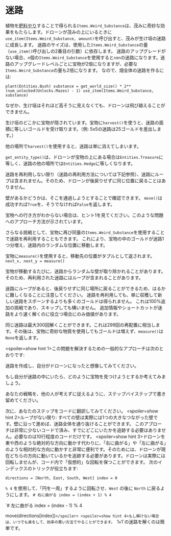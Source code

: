 # 迷路
植物を[肥料やり](docs/unlocks/fertilizer.md)することで得られる`Items.Weird_Substance`は、茂みに奇妙な効果をもたらします。ドローンが茂みの上にいるときに`use_item(Items.Weird_Substance, amount)`を呼び出すと、茂みが生け垣の迷路に成長します。
迷路のサイズは、使用した`Items.Weird_Substance`の量（`use_item()`呼び出しの2番目の引数）に依存します。
迷路のアップグレードがない場合、`n`個の`Items.Weird_Substance`を使用すると`n`x`n`の迷路になります。迷路のアップグレードレベルごとに宝物が2倍になりますが、必要な`Items.Weird_Substance`の量も2倍になります。
なので、畑全体の迷路を作るには:

`plant(Entities.Bush)
substance = get_world_size() * 2**(num_unlocked(Unlocks.Mazes) - 1)
use_item(Items.Weird_Substance, substance)`


なぜか、生け垣はそれほど高そうに見えなくても、ドローンは飛び越えることができません。

生け垣のどこかに宝物が隠されています。宝物に`harvest()`を使うと、迷路の面積に等しいゴールドを受け取ります。（例: 5x5の迷路は25ゴールドを産出します。）

他の場所で`harvest()`を使用すると、迷路は単に消えてしまいます。

`get_entity_type()`は、ドローンが宝物の上にある場合は`Entities.Treasure`に等しく、迷路の他の場所では`Entities.Hedge`に等しくなります。

迷路を再利用しない限り（迷路の再利用方法については下記参照）、迷路にループは含まれません。そのため、ドローンが後戻りせずに同じ位置に戻ることはありません。

壁があるかどうかは、そこを通過しようとすることで確認できます。
`move()`は成功すれば`True`を、そうでなければ`False`を返します。

宝物への行き方がわからない場合は、ヒント1を見てください。このような問題へのアプローチ方法が示されています。


さらなる挑戦として、宝物に再び同量の`Items.Weird_Substance`を使用することで迷路を再利用することもできます。
これにより、宝物の中のゴールドが迷路1つ分増え、迷路内のランダムな位置に移動します。

宝物に`measure()`を使用すると、移動先の位置がタプルとして返されます。
`next_x, next_y = measure()`

宝物が移動するたびに、迷路からランダムな壁が取り除かれることがあります。そのため、再利用された迷路にはループが含まれることがあります。

迷路にループがあると、後戻りせずに同じ場所に戻ることができるため、はるかに難しくなることに注意してください。
迷路を再利用しても、単に収穫して新しい迷路をスポーンするよりも多くのゴールドは得られません。
これは100%追加の挑戦であり、スキップしても構いません。
追加情報やショートカットが迷路をより速く解くのに役立つ場合にのみ価値があります。

同じ迷路は最大300回解くことができます。これは299回の再配置に相当します。その後は、宝物に奇妙な物質を使用してもゴールドは増えず、`measure()`は`None`を返します。

<spoiler=show hint 1>この問題を解決するための一般的なアプローチは次のとおりです:

迷路を作成し、自分がドローンになったと想像してみてください。

もし自分が迷路の中にいたら、どのように宝物を見つけようとするか考えてみましょう。

あなたの戦略を、他の人が考えずに従えるように、ステップバイステップで書き留めてください。

次に、あなたのステップをコードに翻訳してみてください。
</spoiler>
<spoiler=show hint 2>ループがない限り: すべての壁は実際には1つの大きなつながった壁です。壁に沿って進めば、迷路全体を通り抜けることができます。
このアプローチは非常に少ないコードで済み、すでにどこにいたかを追跡する必要はありません。必要なのは10行程度のコードだけです。</spoiler>
<spoiler=show hint 3>ドローンを東や西のような絶対的な方向に動かす代わりに、「右に曲がる」や「左に曲がる」のような相対的な方向に動かすと非常に便利です。そのためには、ドローンが現在どちらの方向に動いているかを追跡する必要があります。ドローンは実際には回転しませんが、コード内で「仮想的」な回転を保つことができます。
次のインデックスのトリックが役立ちます:

`directions = [North, East, South, West]
index = 0`

`% 4` を使用して、「円を一周」するように回転させ、`West` の後に `North` に戻るようにします。
`# 右に曲がる
index = (index + 1) % 4`

`# 左に曲がる
index = (index - 1) % 4

move(directions[index])`</spoiler>
<spoiler=show hint 4>もし解けない場合は、いつでも楽をして、効率の悪い方法でやることができます。
`1`x`1`の迷路を解くのは簡単です。</spoiler>